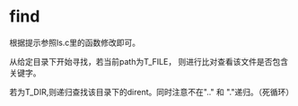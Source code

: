 # find

根据提示参照ls.c里的函数修改即可。

从给定目录下开始寻找，若当前path为T\_FILE， 则进行比对查看该文件是否包含关键字。

若为T\_DIR,则递归查找该目录下的dirent。同时注意不在".." 和 "."递归。（死循环）
